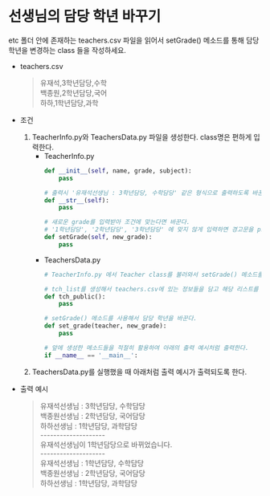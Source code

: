 # 선생님의 담당 학년 바꾸기
etc 폴더 안에 존재하는 teachers.csv 파일을 읽어서 setGrade() 메소드를 통해 담당 학년을 변경하는 class 들을 작성하세요.

- teachers.csv
    > 유재석,3학년담당,수학<br>
    > 백종원,2학년담당,국어<br>
    > 하하,1학년담당,과학<br>

- 조건
    1. TeacherInfo.py와 TeachersData.py 파일을 생성한다. class명은 편하게 입력한다.
        - TeacherInfo.py
            ```python
            def __init__(self, name, grade, subject):
                pass

            # 출력시 '유재석선생님 : 3학년담당, 수학담당' 같은 형식으로 출력하도록 바꾼다.
            def __str__(self):
                pass

            # 새로운 grade를 입력받아 조건에 맞는다면 바꾼다.
            # '1학년담당', '2학년담당', '3학년담당' 에 맞지 않게 입력하면 경고문을 print()한다.
            def setGrade(self, new_grade):
                pass
            ```
        - TeachersData.py
            ```python
            # TeacherInfo.py 에서 Teacher class를 불러와서 setGrade() 메소드를 사용한다.

            # tch_list를 생성해서 teachers.csv에 있는 정보들을 담고 해당 리스트를 반환한다.
            def tch_public():
                pass

            # setGrade() 메소드를 사용해서 담당 학년을 바꾼다.
            def set_grade(teacher, new_grade):
                pass

            # 앞에 생성한 메소드들을 적절히 활용하여 아래의 출력 예시처럼 출력한다.
            if __name__ == '__main__':
            ```
    2. TeachersData.py를 실행했을 때 아래처럼 출력 예시가 출력되도록 한다.


- 출력 예시
    > 유재석선생님 : 3학년담당, 수학담당<br>
    > 백종원선생님 : 2학년담당, 국어담당<br>
    > 하하선생님 : 1학년담당, 과학담당<br>
    > --------------------<br>
    > 유재석선생님이 1학년담당으로 바뀌었습니다.<br>
    > --------------------<br>
    > 유재석선생님 : 1학년담당, 수학담당<br>
    > 백종원선생님 : 2학년담당, 국어담당<br>
    > 하하선생님 : 1학년담당, 과학담당<br>
